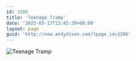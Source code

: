 ```yaml
---
id: 3306
title: 'Teenage Tramp'
date: '2023-03-17T13:45:39+00:00'
layout: page
guid: 'http://new.andydixon.com/?page_id=3306'
---
```


![Teenage Tramp](https://i0.wp.com/assets.g8x2.ldn.idrivee2-23.com/posters/Teenage%20Tramp%2001.jpg?w=1200&ssl=1 "Teenage Tramp")